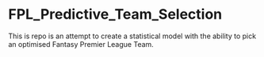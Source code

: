 # FPL_Predictive_Team_Selection
This is repo is an attempt to create a statistical model with the ability to pick an optimised Fantasy Premier League Team.
